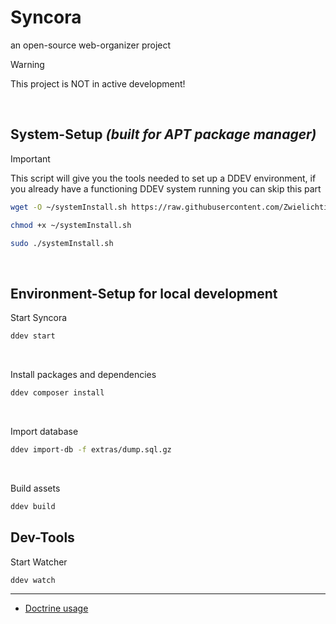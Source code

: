 # Syncora
an open-source web-organizer project

> [!WARNING]  
> This project is NOT in active development!
<br>

## System-Setup *(built for APT package manager)*
> [!IMPORTANT]
> This script will give you the tools needed to set up a DDEV environment, if you already have a functioning DDEV system running you can skip this part
```bash
wget -O ~/systemInstall.sh https://raw.githubusercontent.com/Zwielichtig/syncora/refs/heads/master/extras/systemInstall.sh
```
```bash
chmod +x ~/systemInstall.sh
```
```bash
sudo ./systemInstall.sh
```

<br>

## Environment-Setup for local development
Start Syncora
```bash
ddev start
```
<br>

Install packages and dependencies
```bash
ddev composer install
```
<br>

Import database
```bash
ddev import-db -f extras/dump.sql.gz
```
<br>

Build assets
```bash
ddev build
```

## Dev-Tools

Start Watcher
```bash
ddev watch
```
___
- [Doctrine usage](/docs/doctrine.md)





